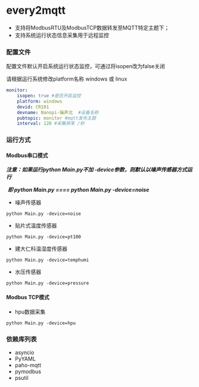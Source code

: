 # every2mqtt

- 支持将ModbusRTU及ModbusTCP数据转发至MQTT特定主题下；
- 支持系统运行状态信息采集用于远程监控



### 配置文件

配置文件默认开启系统运行状态监控，可通过将isopen改为false关闭

请根据运行系统修改platform名称  windows   或  linux

```yaml
monitor:
    isopen: true #是否开启监控
    platform: windows
    devid: CR101
    devname: Nanopi-噪声北  #设备名称
    pubtopic: monitor #mqtt发布主题
    interval: 120 #采集频率 /秒
```



### 运行方式



#### Modbus串口模式

***注意：如果运行python Main.py不加 -device参数，则默认以噪声传感器方式运行***

​           ***即 python Main.py    ====      python Main.py -device=noise***

- 噪声传感器     

```shell
python Main.py -device=noise
```
- 贴片式温度传感器

```shell
python Main.py -device=pt100
```
- 建大仁科温湿度传感器

```shell
python Main.py -device=temphumi
```
- 水压传感器

```shell
python Main.py -device=pressure
```


#### Modbus TCP模式

- hpu数据采集

```
python Main.py -device=hpu
```



### 依赖库列表

- asyncio
- PyYAML
- paho-mqtt
- pymodbus
- psutil

